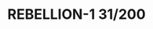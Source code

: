 # REBELLION-1                                                                                                           31/200
